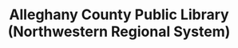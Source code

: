 ---
layout: repo
title: "Alleghany County Public Library (Northwestern Regional System)"
id: 5527
permalink: repos/5527/
---